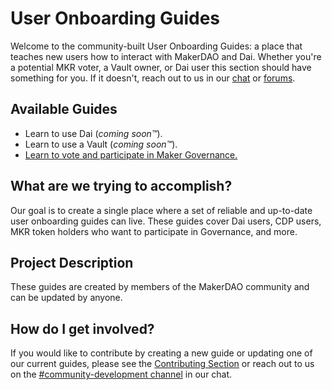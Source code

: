 # User Onboarding Guides

Welcome to the community-built User Onboarding Guides: a place that teaches new users how to interact with MakerDAO and Dai. Whether you're a potential MKR voter, a Vault owner, or Dai user this section should have something for you. If it doesn't, reach out to us in our [chat](https://chat.makerdao.com/channel/community-development) or [forums](https://forum.makerdao.com/).

## Available Guides

- Learn to use Dai (_coming soon™️_).
- Learn to use a Vault (_coming soon™️_).
- [Learn to vote and participate in Maker Governance.](voter-onboarding.md)

## What are we trying to accomplish?

Our goal is to create a single place where a set of reliable and up-to-date user onboarding guides can live. These guides cover Dai users, CDP users, MKR token holders who want to participate in Governance, and more.

## Project Description

These guides are created by members of the MakerDAO community and can be updated by anyone.

## How do I get involved?

If you would like to contribute by creating a new guide or updating one of our current guides, please see the [Contributing Section](https://community-development.makerdao.com/contributing) or reach out to us on the [#community-development channel](https://chat.makerdao.com/channel/community-development) in our chat.
